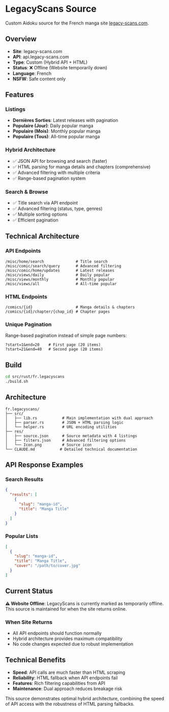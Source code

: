 # LegacyScans Source

Custom Aidoku source for the French manga site [legacy-scans.com](https://legacy-scans.com).

## Overview

- **Site**: legacy-scans.com
- **API**: api.legacy-scans.com
- **Type**: Custom (Hybrid API + HTML)
- **Status**: ❌ Offline (Website temporarily down)
- **Language**: French
- **NSFW**: Safe content only

## Features

### Listings
- **Dernières Sorties**: Latest releases with pagination
- **Populaire (Jour)**: Daily popular manga
- **Populaire (Mois)**: Monthly popular manga
- **Populaire (Tous)**: All-time popular manga

### Hybrid Architecture
- ✅ JSON API for browsing and search (faster)
- ✅ HTML parsing for manga details and chapters (comprehensive)
- ✅ Advanced filtering with multiple criteria
- ✅ Range-based pagination system

### Search & Browse
- ✅ Title search via API endpoint
- ✅ Advanced filtering (status, type, genres)
- ✅ Multiple sorting options
- ✅ Efficient pagination

## Technical Architecture

### API Endpoints
```
/misc/home/search              # Title search
/misc/comic/search/query       # Advanced filtering
/misc/comic/home/updates       # Latest releases
/misc/views/daily              # Daily popular
/misc/views/monthly            # Monthly popular
/misc/views/all                # All-time popular
```

### HTML Endpoints
```
/comics/{id}                   # Manga details & chapters
/comics/{id}/chapter/{chap_id} # Chapter pages
```

### Unique Pagination
Range-based pagination instead of simple page numbers:
```
?start=1&end=20    # First page (20 items)
?start=21&end=40   # Second page (20 items)
```

## Build

```bash
cd src/rust/fr.legacyscans
./build.sh
```

## Architecture

```
fr.legacyscans/
├── src/
│   ├── lib.rs           # Main implementation with dual approach
│   ├── parser.rs        # JSON + HTML parsing logic
│   └── helper.rs        # URL encoding utilities
├── res/
│   ├── source.json      # Source metadata with 4 listings
│   ├── filters.json     # Advanced filtering options
│   └── Icon.png         # Source icon
└── CLAUDE.md           # Detailed technical documentation
```

## API Response Examples

### Search Results
```json
{
  "results": [
    {
      "slug": "manga-id",
      "title": "Manga Title"
    }
  ]
}
```

### Popular Lists
```json
[
  {
    "slug": "manga-id",
    "title": "Manga Title",
    "cover": "/path/to/cover.jpg"
  }
]
```

## Current Status

**⚠️ Website Offline**: LegacyScans is currently marked as temporarily offline. This source is maintained for when the site returns online.

### When Site Returns
- All API endpoints should function normally
- Hybrid architecture provides maximum compatibility
- No code changes expected due to robust implementation

## Technical Benefits

- **Speed**: API calls are much faster than HTML scraping
- **Reliability**: HTML fallback when API endpoints fail
- **Features**: Rich filtering capabilities from API
- **Maintenance**: Dual approach reduces breakage risk

This source demonstrates optimal hybrid architecture, combining the speed of API access with the robustness of HTML parsing fallbacks.